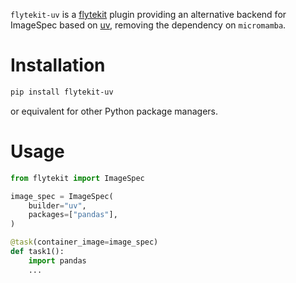 `flytekit-uv` is a [flytekit](https://github.com/flyteorg/flytekit) plugin providing an alternative backend for ImageSpec based on [uv](https://docs.astral.sh/uv/), removing the dependency on `micromamba`.

# Installation

```bash
pip install flytekit-uv
```
or equivalent for other Python package managers.

# Usage

```python
from flytekit import ImageSpec

image_spec = ImageSpec(
    builder="uv",
    packages=["pandas"],
)

@task(container_image=image_spec)
def task1():
    import pandas
    ...
```
